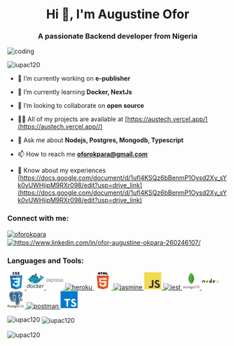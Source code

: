 <h1 align="center">Hi 👋, I'm Augustine Ofor</h1>
<h3 align="center">A passionate Backend developer from Nigeria</h3>
<img align="rigt" alt="coding" width="250" src="https://media3.giphy.com/media/xT9IgzoKnwFNmISR8I/giphy.gif"/>

<p align="left"> <img src="https://komarev.com/ghpvc/?username=iupac120&label=Profile%20views&color=0e75b6&style=flat" alt="iupac120" > </p>

- 🔭 I’m currently working on **e-publisher**

- 🌱 I’m currently learning **Docker, NextJs**

- 👯 I’m looking to collaborate on **open source**

- 👨‍💻 All of my projects are available at [https://austech.vercel.app/](https://austech.vercel.app//)

- 💬 Ask me about **Nodejs, Postgres, Mongodb, Typescript**

- 📫 How to reach me **oforokpara@gmail.com**

- 📄 Know about my experiences [https://docs.google.com/document/d/1ufl4KSQz6bBenmP1Oysd2Xy_sYk0vUWHjipM9RXr098/edit?usp=drive_link](https://docs.google.com/document/d/1ufl4KSQz6bBenmP1Oysd2Xy_sYk0vUWHjipM9RXr098/edit?usp=drive_link)

<h3 align="left">Connect with me:</h3>
<p align="left">
<a href="https://twitter.com/oforokpara" target="blank"><img align="center" src="https://raw.githubusercontent.com/rahuldkjain/github-profile-readme-generator/master/src/images/icons/Social/twitter.svg" alt="oforokpara" height="30" width="40" /></a>
<a href="https://linkedin.com/in/https://www.linkedin.com/in/ofor-augustine-okpara-260246107/" target="blank"><img align="center" src="https://raw.githubusercontent.com/rahuldkjain/github-profile-readme-generator/master/src/images/icons/Social/linked-in-alt.svg" alt="https://www.linkedin.com/in/ofor-augustine-okpara-260246107/" height="30" width="40" /></a>
</p>

<h3 align="left">Languages and Tools:</h3>
<p align="left"> <a href="https://www.w3schools.com/css/" target="_blank" rel="noreferrer"> <img src="https://raw.githubusercontent.com/devicons/devicon/master/icons/css3/css3-original-wordmark.svg" alt="css3" width="40" height="40"/> </a> <a href="https://www.docker.com/" target="_blank" rel="noreferrer"> <img src="https://raw.githubusercontent.com/devicons/devicon/master/icons/docker/docker-original-wordmark.svg" alt="docker" width="40" height="40"/> </a> <a href="https://expressjs.com" target="_blank" rel="noreferrer"> <img src="https://raw.githubusercontent.com/devicons/devicon/master/icons/express/express-original-wordmark.svg" alt="express" width="40" height="40"/> </a> <a href="https://heroku.com" target="_blank" rel="noreferrer"> <img src="https://www.vectorlogo.zone/logos/heroku/heroku-icon.svg" alt="heroku" width="40" height="40"/> </a> <a href="https://www.w3.org/html/" target="_blank" rel="noreferrer"> <img src="https://raw.githubusercontent.com/devicons/devicon/master/icons/html5/html5-original-wordmark.svg" alt="html5" width="40" height="40"/> </a> <a href="https://jasmine.github.io/" target="_blank" rel="noreferrer"> <img src="https://www.vectorlogo.zone/logos/jasmine/jasmine-icon.svg" alt="jasmine" width="40" height="40"/> </a> <a href="https://developer.mozilla.org/en-US/docs/Web/JavaScript" target="_blank" rel="noreferrer"> <img src="https://raw.githubusercontent.com/devicons/devicon/master/icons/javascript/javascript-original.svg" alt="javascript" width="40" height="40"/> </a> <a href="https://jestjs.io" target="_blank" rel="noreferrer"> <img src="https://www.vectorlogo.zone/logos/jestjsio/jestjsio-icon.svg" alt="jest" width="40" height="40"/> </a> <a href="https://www.mongodb.com/" target="_blank" rel="noreferrer"> <img src="https://raw.githubusercontent.com/devicons/devicon/master/icons/mongodb/mongodb-original-wordmark.svg" alt="mongodb" width="40" height="40"/> </a> <a href="https://nodejs.org" target="_blank" rel="noreferrer"> <img src="https://raw.githubusercontent.com/devicons/devicon/master/icons/nodejs/nodejs-original-wordmark.svg" alt="nodejs" width="40" height="40"/> </a> <a href="https://www.postgresql.org" target="_blank" rel="noreferrer"> <img src="https://raw.githubusercontent.com/devicons/devicon/master/icons/postgresql/postgresql-original-wordmark.svg" alt="postgresql" width="40" height="40"/> </a> <a href="https://postman.com" target="_blank" rel="noreferrer"> <img src="https://www.vectorlogo.zone/logos/getpostman/getpostman-icon.svg" alt="postman" width="40" height="40"/> </a> <a href="https://www.typescriptlang.org/" target="_blank" rel="noreferrer"> <img src="https://raw.githubusercontent.com/devicons/devicon/master/icons/typescript/typescript-original.svg" alt="typescript" width="40" height="40"/> </a> </p>

<p><img align="left" src="https://github-readme-stats.vercel.app/api/top-langs?username=iupac120&show_icons=true&locale=en&layout=compact" alt="iupac120" /></p>

<p>&nbsp;<img align="center" src="https://github-readme-stats.vercel.app/api?username=iupac120&show_icons=true&locale=en" alt="iupac120" /></p>

<p><img align="center" src="https://github-readme-streak-stats.herokuapp.com/?user=iupac120&" alt="iupac120" /></p>
